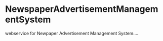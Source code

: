 # NewspaperAdvertisementManagementSystem
webservice for Newpaper Advertisement Management System....
